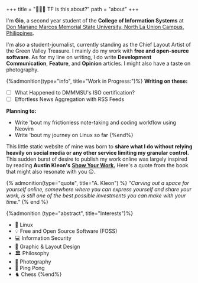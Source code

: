 +++
title = "🧑🏻‍💻 TF is this about?"
path = "about"
+++


I'm **Gio**, a second year student of the **College of Information Systems** at [Don Mariano Marcos Memorial State University, North La Union Campus, Philippines](https://www.dmmmsu.edu.ph/category/campus/nluc/).

I'm also a student-journalist, currently standing as the Chief Layout Artist of the Green Valley Treasure. I mainly do my work with **free and open-source software**. As for my line on writing, I do write **Development Communication**, **Feature**, and **Opinion** articles. I might also have a taste on photography.

{%admonition(type="info", title="Work in Progress:")%}
**Writing on these:** 
- [ ] What Happened to DMMMSU's ISO certification?
- [ ] Effortless News Aggregation with RSS Feeds

**Planning to:** 
* Write 'bout my frictionless note-taking and coding workflow using Neovim
* Write 'bout my journey on Linux so far
{%end%}

This little static website of mine was born to **share what I do without relying heavily on social media or any other service limiting my granular control.** This sudden burst of desire to publish my work online was largely inspired by reading **Austin Kleon's** **[Show Your Work.](https://austinkleon.com/show-your-work/)** Here's a quote from the book that might also resonate with you 😉.

{% admonition(type="quote", title="A. Kleon") %}
*"Carving out a space for yourself online, somewhere where you can express yourself and share your work, is still one of the best possible investments you can make with your time."*
{% end %}

{%admonition (type="abstract", title="Interests")%}
- 🐧 Linux
- 💡 Free and Open Source Software (FOSS)
- 💻 Information Security
- 📑 Graphic & Layout Design
- 🏛️ Philosophy
- 📸 Photography
- 🏓 Ping Pong
- ♞ Chess
{%end%}

